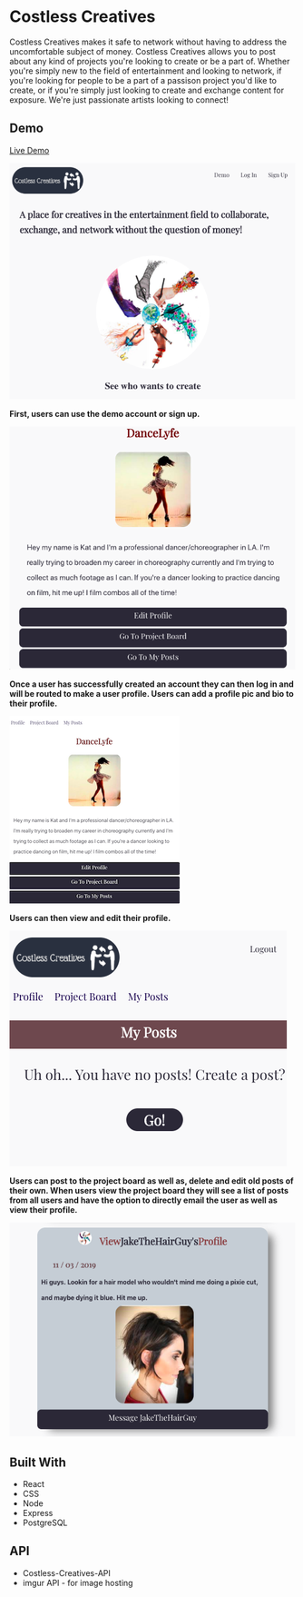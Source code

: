 # **Costless Creatives**

Costless Creatives makes it safe to network without having to address the uncomfortable subject of money. Costless Creatives allows you to post about any kind of projects you're looking to create or be a part of. Whether you're simply new to the field of entertainment and looking to network, if you're looking for people to be a part of a passison project you'd like to create, or if you're simply just looking to create and exchange content for exposure. We're just passionate artists looking to connect!

## **Demo**

[Live Demo](https://costless-creatives.pratttarin.now.sh/)

![Costless Creatives screenshot](/src/images/landing.png)

**First, users can use the demo account or sign up.**

![Costless Creatives screenshot](/src/images/profile.png)

**Once a user has successfully created an account they can then log in and will be routed to make a user profile. Users can add a profile pic and bio to their profile.**

![Costless Creatives screenshot](/src/images/myprofile.png)

**Users can then view and edit their profile.**

![Costless Creatives screenshot](/src/images/newpost.png)

**Users can post to the project board as well as, delete and edit old posts of their own. When users view the project board they will see a list of posts from all users and have the option to directly email the user as well as view their profile.**

![Costless Creatives screenshot](/src/images/projectboard.png)

## **Built With**
* React
* CSS
* Node
* Express
* PostgreSQL

## **API**
* Costless-Creatives-API
* imgur API - for image hosting